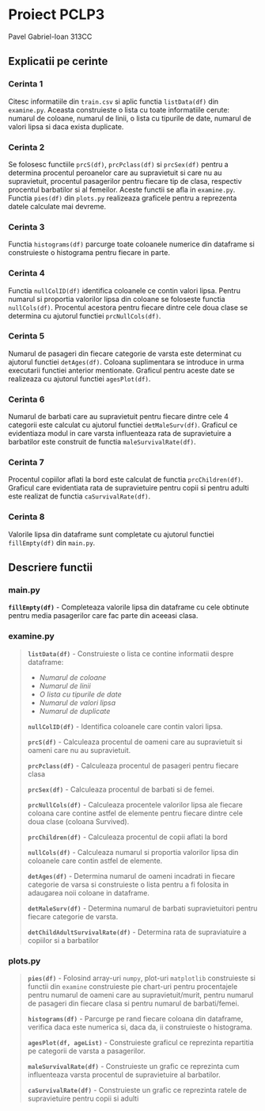 
# Proiect PCLP3

Pavel Gabriel-Ioan 313CC

## Explicatii pe cerinte

### Cerinta 1

Citesc informatiile din `train.csv` si aplic functia `listData(df)` din `examine.py`.
Aceasta construieste o lista cu toate informatiile cerute: numarul de coloane, numarul
de linii, o lista cu tipurile de date, numarul de valori lipsa si daca exista duplicate.

### Cerinta 2

Se folosesc functiile `prcS(df)`, `prcPclass(df)` si `prcSex(df)` pentru a determina
procentul peroanelor care au supravietuit si care nu au supravietuit, procentul
pasagerilor pentru fiecare tip de clasa, respectiv procentul barbatilor si al
femeilor. Aceste functii se afla in `examine.py`. Functia `pies(df)` din `plots.py`
realizeaza graficele pentru a reprezenta datele calculate mai devreme.

### Cerinta 3

Functia `histograms(df)` parcurge toate coloanele numerice din dataframe si construieste
o histograma pentru fiecare in parte.

### Cerinta 4

Functia `nullColID(df)` identifica coloanele ce contin valori lipsa. Pentru numarul
si proportia valorilor lipsa din coloane se foloseste functia `nullCols(df)`. Procentul
acestora pentru fiecare dintre cele doua clase se determina cu ajutorul functiei
`prcNullCols(df)`.

### Cerinta 5

Numarul de pasageri din fiecare categorie de varsta este determinat cu ajutorul functiei
`detAges(df)`. Coloana suplimentara se introduce in urma executarii functiei anterior
mentionate. Graficul pentru aceste date se realizeaza cu ajutorul functiei `agesPlot(df)`.

### Cerinta 6

Numarul de barbati care au supravietuit pentru fiecare dintre cele 4 categorii este
calculat cu ajutorul functiei `detMaleSurv(df)`. Graficul ce evidentiaza modul in care
varsta influenteaza rata de supravietuire a barbatilor este construit de functia
`maleSurvivalRate(df)`.

### Cerinta 7

Procentul copiilor aflati la bord este calculat de functia `prcChildren(df)`. Graficul
care evidentiata rata de supravietuire pentru copii si pentru adulti este realizat de
functia `caSurvivalRate(df)`.

### Cerinta 8

Valorile lipsa din dataframe sunt completate cu ajutorul functiei `fillEmpty(df)` din
`main.py`.

## Descriere functii

### main.py

**`fillEmpty(df)`** - Completeaza valorile lipsa din dataframe cu cele obtinute pentru
media pasagerilor care fac parte din aceeasi clasa.

### examine.py

>**`listData(df)`** - Construieste o lista ce contine informatii despre dataframe:
>
>- *Numarul de coloane*
>- *Numarul de linii*
>- *O lista cu tipurile de date*
>- *Numarul de valori lipsa*
>- *Numarul de duplicate*
>
>**`nullColID(df)`** - Identifica coloanele care contin valori lipsa.
>
>**`prcS(df)`** - Calculeaza procentul de oameni care au supravietuit si oameni care nu au supravietuit.
>
>**`prcPclass(df)`** - Calculeaza procentul de pasageri pentru fiecare clasa
>
>**`prcSex(df)`** - Calculeaza procentul de barbati si de femei.
>
>**`prcNullCols(df)`** - Calculeaza procentele valorilor lipsa ale fiecare coloana
care contine astfel de elemente pentru fiecare dintre cele doua clase (coloana Survived).
>
>**`prcChildren(df)`** - Calculeaza procentul de copii aflati la bord
>
>**`nullCols(df)`** - Calculeaza numarul si proportia valorilor lipsa din coloanele
care contin astfel de elemente.
>
>**`detAges(df)`** - Determina numarul de oameni incadrati in fiecare categorie
de varsa si construieste o lista pentru a fi folosita in adaugarea noii coloane
in dataframe.
>
>**`detMaleSurv(df)`** - Determina numarul de barbati supravietuitori pentru fiecare
categorie de varsta.
>
>**`detChildAdultSurvivalRate(df)`** - Determina rata de supraviatuire a copiilor si a barbatilor

### plots.py

>**`pies(df)`** - Folosind array-uri `numpy`, plot-uri `matplotlib` construieste si functii din `examine`
construieste pie chart-uri pentru procentajele pentru numarul de oameni care au
supravietuit/murit, pentru numarul de pasageri din fiecare clasa si pentru numarul
de barbati/femei.
>
>**`histograms(df)`** - Parcurge pe rand fiecare coloana din dataframe, verifica daca
este numerica si, daca da, ii construieste o histograma.
>
>**`agesPlot(df, ageList)`** - Construieste graficul ce reprezinta repartitia pe categorii de varsta
a pasagerilor.
>
>**`maleSurvivalRate(df)`** - Construieste un grafic ce reprezinta cum influenteaza varsta procentul
de supravietuire al barbatilor.
>
>**`caSurvivalRate(df)`** - Construieste un grafic ce reprezinta ratele de supravietuire pentru
copii si adulti
